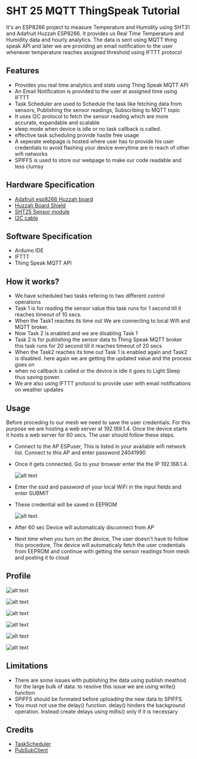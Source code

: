 # SHT 25 MQTT  ThingSpeak Tutorial

It's an ESP8266 project to measure Temperature and Humidity using SHT31 and Adafruit Huzzah ESP8266. It provides us Real Time    Temperature and Humidity data and hourly analytics. The data is sent using MQTT thing speak API and later we are providing an email notification to the user whenever temperature reaches assigned threshold using IFTTT protocol

## Features 

  - Provides you real time analytics and stats using Thing Speak MQTT API 
  - An Email Notification is provided to the user at assigned time using IFTTT 
  - Task Scheduler are used to Schedule the task like fetching data from sensors, Publishing the sensor readings, Subscribing to MQTT       topic 
  - It uses I2C protocol to fetch the sensor reading which are more accurate, expandable and scalable
  - sleep mode when device is idle or no task callback is called.
  - effective task scheduling provide hastle free usage
  - A seperate webpage is hosted where user has to provide his user credentials to avoid flashing your device everytime are in reach of other wifi networks
  - SPIFFS is used to store our webpage to make our code readable and less clumsy

## Hardware Specification
  - [Adafruit esp8266 Huzzah board](https://www.adafruit.com/product/2471)
  - [Huzzah Board Shield](https://store.ncd.io/product/i2c-shield-for-adafruit-huzzah-esp8266-integrated-usb-and-i2c-port/)
  - [SHT25 Sensor module](https://store.ncd.io/product/sht25-humidity-and-temperature-sensor-%C2%B11-8rh-%C2%B10-2c-i2c-mini-module/)
  - [I2C cable](https://store.ncd.io/product/i%C2%B2c-cable/)
 

## Software Specification
 - Arduino IDE 
 - IFTTT
 - Thing Speak MQTT API 

## How it works?

  -  We have scheduled two tasks refering to two different control operations
  - Task 1 is for reading the sensor value this task runs for 1 second till it reaches timeout of 10 secs.
  - When the Task1 reaches its time out We are connecting to local Wifi and MQTT broker. 
  - Now Task 2 is enabled and we are disabling Task 1 
  - Task 2 is for publishing the sensor data to Thing Speak MQTT broker this task runs for 20 second till it reaches timeout of 20 secs 
  - When the Task2 reaches its time out Task 1 is enabled again and Task2 is disabled. here again we are getting the updated value and       the process goes on   
  - when no callback is called or the device is idle it goes to Light Sleep thus saving power.
  - We are also using IFTTT protocol to provide user with email notifications on weather updates
 

## Usage

Before proceding to our mesh we need to save the user credentials. For this purpose we are hosting a web server at 192.169.1.4. Once the device starts it hosts a web server for 60 secs. The user should follow these steps.
    

 - Connect to the AP ESPuser, This is listed in your available wifi network list. Connect to this AP and enter password 24041990 
 - Once it gets connected, Go to your browser enter the the IP 192.168.1.4. 

    ![alt text](https://github.com/vbshightime/ESP-ThingspeakMQTT/blob/master/Capture7.PNG "ESP8266 WebForm")
  
 - Enter the ssid and password of your local WiFi in the input fields and enter SUBMIT
 
 - These credential will be saved in EEPROM
 
    ![alt text](https://github.com/vbshightime/ESP-ThingspeakMQTT/blob/master/Capture8.PNG "Local Wifi Connection")
 
 
 - After 60 sec Device will automaticaly disconnect from AP 
 
 - Next time when you turn on the device, The user doesn't have to follow this procedure, The device will automaticaly fetch the user      credentials from EEPROM and continue with getting the sensor readings from mesh and posting it to cloud


## Profile

![alt text](https://github.com/vbshightime/ESP-ThingspeakMQTT/blob/master/Capture1.PNG "Task1 - Reading values from SHT25")

![alt text](https://github.com/vbshightime/ESP-ThingspeakMQTT/blob/master/Capture2.PNG "Task2 - Publishing values to ThingSpeak")

![alt text](https://github.com/vbshightime/ESP-ThingspeakMQTT/blob/master/Capture3.PNG "ThingSpeak TempC graph")

![alt text](https://github.com/vbshightime/ESP-ThingspeakMQTT/blob/master/Capture4.PNG "ThingSpeak TempF graph")

![alt text](https://github.com/vbshightime/ESP-ThingspeakMQTT/blob/master/Capture6.PNG "ThingSpeak Humidity graph")

![alt text](https://github.com/vbshightime/ESP-ThingspeakMQTT/blob/master/Capture9.PNG "IFTTT email Notification")


## Limitations

- There are some issues with publishing the data using publish meathod for the large bulk of data. to resolve this issue we are using write() function  
- SPIFFS should be formated before uploading the new data to SPIFFS. 
- You must not use the delay() function. delay() hinders the background operation. Instead create delays using millis() only if it is necessary

## Credits

- [TaskScheduler](https://github.com/arkhipenko/TaskScheduler)
- [PubSubClient](https://pubsubclient.knolleary.net/)
